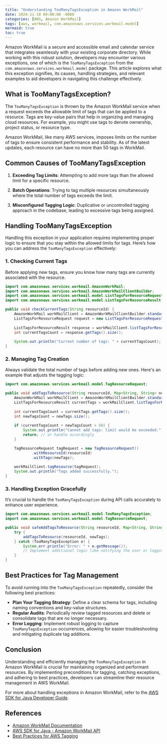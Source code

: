 ```yaml
---
title: "Understanding TooManyTagsException in Amazon WorkMail"
date: 2024-11-18 09:00:00 -0000
categories: [AWS, Amazon WorkMail]
tags: [aws, workmail, com.amazonaws.services.workmail.model]
mermaid: true
toc: true
---
```



Amazon WorkMail is a secure and accessible email and calendar service that integrates seamlessly with your existing corporate directory. While working with this robust solution, developers may encounter various exceptions, one of which is the `TooManyTagsException` from the `com.amazonaws.services.workmail.model` package. This article explores what this exception signifies, its causes, handling strategies, and relevant examples to aid developers in navigating this challenge effectively.

## What is TooManyTagsException?

The `TooManyTagsException` is thrown by the Amazon WorkMail service when a request exceeds the allowable limit of tags that can be applied to a resource. Tags are key-value pairs that help in organizing and managing cloud resources. For example, you might use tags to denote ownership, project status, or resource type.

Amazon WorkMail, like many AWS services, imposes limits on the number of tags to ensure consistent performance and stability. As of the latest updates, each resource can have no more than 50 tags in WorkMail.

## Common Causes of TooManyTagsException

1. **Exceeding Tag Limits**: Attempting to add more tags than the allowed limit for a specific resource.
  
2. **Batch Operations**: Trying to tag multiple resources simultaneously where the total number of tags exceeds the limit.

3. **Misconfigured Tagging Logic**: Duplicative or uncontrolled tagging approach in the codebase, leading to excessive tags being assigned.

## Handling TooManyTagsException

Handling this exception in your application requires implementing proper logic to ensure that you stay within the allowed limits for tags. Here’s how you can address the `TooManyTagsException` effectively:

### 1. Checking Current Tags

Before applying new tags, ensure you know how many tags are currently associated with the resource.

```java
import com.amazonaws.services.workmail.AmazonWorkMail;
import com.amazonaws.services.workmail.AmazonWorkMailClientBuilder;
import com.amazonaws.services.workmail.model.ListTagsForResourceRequest;
import com.amazonaws.services.workmail.model.ListTagsForResourceResult;

public void checkCurrentTags(String resourceId) {
    AmazonWorkMail workMailClient = AmazonWorkMailClientBuilder.standard().build();
    ListTagsForResourceRequest request = new ListTagsForResourceRequest().withResourceId(resourceId);
    
    ListTagsForResourceResult response = workMailClient.listTagsForResource(request);
    int currentTagsCount = response.getTags().size();
    
    System.out.println("Current number of tags: " + currentTagsCount);
}
```

### 2. Managing Tag Creation

Always validate the total number of tags before adding new ones. Here's an example that adjusts the tagging logic:

```java
import com.amazonaws.services.workmail.model.TagResourceRequest;

public void addTagsToResource(String resourceId, Map<String, String> newTags) {
    AmazonWorkMail workMailClient = AmazonWorkMailClientBuilder.standard().build();
    ListTagsForResourceResult currentTags = workMailClient.listTagsForResource(new ListTagsForResourceRequest().withResourceId(resourceId));
    
    int currentTagsCount = currentTags.getTags().size();
    int newTagsCount = newTags.size();
    
    if (currentTagsCount + newTagsCount > 50) {
        System.out.println("Cannot add tags: limit would be exceeded.");
        return; // or handle accordingly
    }

    TagResourceRequest tagRequest = new TagResourceRequest()
            .withResourceId(resourceId)
            .withTags(newTags);
    
    workMailClient.tagResource(tagRequest);
    System.out.println("Tags added successfully.");
}
```

### 3. Handling Exception Gracefully

It’s crucial to handle the `TooManyTagsException` during API calls accurately to enhance user experience.

```java
import com.amazonaws.services.workmail.model.TooManyTagsException;
import com.amazonaws.services.workmail.model.TagResourceRequest;

public void safeAddTagsToResource(String resourceId, Map<String, String> newTags) {
    try {
        addTagsToResource(resourceId, newTags);
    } catch (TooManyTagsException e) {
        System.err.println("Error: " + e.getMessage());
        // Implement additional logic like notifying the user or logging the event
    }
}
```

## Best Practices for Tag Management

To avoid running into the `TooManyTagsException` repeatedly, consider the following best practices:

- **Plan Your Tagging Strategy**: Define a clear schema for tags, including naming conventions and key-value structures.
- **Regular Audits**: Periodically review tagged resources and delete or consolidate tags that are no longer necessary.
- **Error Logging**: Implement robust logging to capture `TooManyTagsException` occurrences, allowing for easier troubleshooting and mitigating duplicate tag additions.

## Conclusion

Understanding and efficiently managing the `TooManyTagsException` in Amazon WorkMail is crucial for maintaining organized and performant resources. By implementing preconditions for tagging, catching exceptions, and adhering to best practices, developers can streamline their resource management in AWS WorkMail.

For more about handling exceptions in Amazon WorkMail, refer to the [AWS SDK for Java Developer Guide](https://docs.aws.amazon.com/sdk-for-java/v1/developer-guide/home.html).

## References

- [Amazon WorkMail Documentation](https://docs.aws.amazon.com/workmail/latest/userguide/what-is.html)
- [AWS SDK for Java - Amazon WorkMail API](https://docs.aws.amazon.com/AWSJavaSDK/latest/javadoc/com/amazonaws/services/workmail/package-summary.html) 
- [Best Practices for AWS Tagging](https://aws.amazon.com/architecture/aws-tagging-best-practices/)